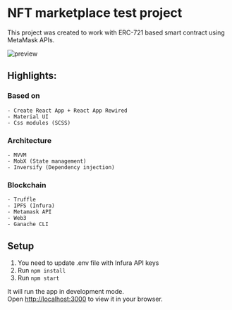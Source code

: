 # NFT marketplace test project

This project was created to work with ERC-721 based smart contract using MetaMask APIs.

![preview](preview.gif)

## Highlights:

### Based on
    - Create React App + React App Rewired
    - Material UI 
    - Css modules (SCSS)
### Architecture
    - MVVM
    - MobX (State management)
    - Inversify (Dependency injection)
### Blockchain
    - Truffle
    - IPFS (Infura)
    - Metamask API
    - Web3
    - Ganache CLI

## Setup

1. You need to update .env file with Infura API keys 
2. Run `npm install`
3. Run `npm start`

It will run the app in development mode.\
Open [http://localhost:3000](http://localhost:3000) to view it in your browser.